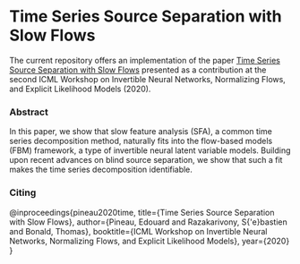 # Time Series Source Separation with Slow Flows

The current repository offers an implementation of the paper [Time Series Source Separation with Slow Flows](https://arxiv.org/pdf/2007.10182.pdf) presented as a contribution at the second ICML Workshop on Invertible Neural Networks, Normalizing Flows, and Explicit Likelihood Models (2020). 

### Abstract

In this paper, we show that slow feature analysis (SFA), a common time series decomposition method, naturally fits into the flow-based models (FBM) framework, a type of invertible neural latent variable models. Building upon recent advances on blind source separation, we show that such a fit makes the time series decomposition
identifiable.

### Citing

@inproceedings{pineau2020time,
    title={Time Series Source Separation with Slow Flows},
    author={Pineau, Edouard and Razakarivony, S{\'e}bastien and Bonald, Thomas},
    booktitle={ICML Workshop on Invertible Neural Networks, Normalizing Flows, and Explicit Likelihood Models},
    year={2020}
}
